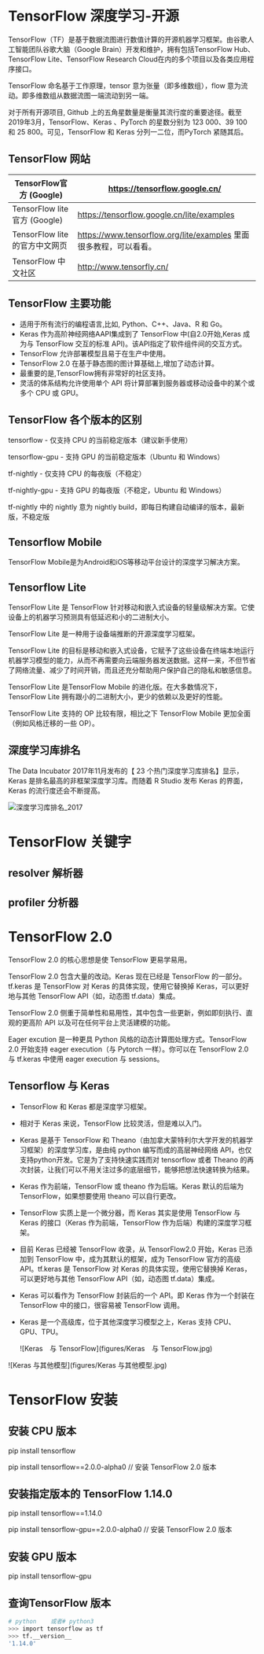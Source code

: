 # TensorFlow 深度学习-开源

TensorFlow（TF）是基于数据流图进行数值计算的开源机器学习框架。由谷歌人工智能团队谷歌大脑（Google Brain）开发和维护，拥有包括TensorFlow Hub、TensorFlow Lite、TensorFlow Research Cloud在内的多个项目以及各类应用程序接口。

TensorFlow  命名基于工作原理，tensor 意为张量（即多维数组），flow 意为流动。即多维数组从数据流图一端流动到另一端。



对于所有开源项目, Github 上的五角星数量是衡量其流行度的重要途径。截至2019年3月，TensorFlow、Keras 、PyTorch 的星数分别为 123 000、39 100 和 25 800。可见，TensorFlow 和 Keras 分列一二位，而PyTorch 紧随其后。

## TensorFlow 网站

| TensorFlow官方 (Google)        | https://tensorflow.google.cn/                                |
| ------------------------------ | ------------------------------------------------------------ |
| TensorFlow lite官方 (Google)   | https://tensorflow.google.cn/lite/examples                   |
| TensorFlow lite 的官方中文网页 | https://www.tensorflow.org/lite/examples  里面很多教程，可以看看。 |
| TensorFlow 中文社区            | http://www.tensorfly.cn/                                     |

## TensorFlow 主要功能

- 适用于所有流行的编程语言,比如, Python、C++、Java、R 和  Go。
- Keras 作为高阶神经网络AAPI集成到了 TensorFlow 中(自2.0开始,Keras 成为与 TensorFlow 交互的标准 API)。该API指定了软件组件间的交互方式。
- TensorFlow 允许部署模型且易于在生产中使用。
- TensorFlow 2.0 在基于静态图的图计算基础上,增加了动态计算。
- 最重要的是,TensorFlow拥有非常好的社区支持。
- 灵活的体系结构允许使用单个 API 将计算部署到服务器或移动设备中的某个或多个 CPU 或 GPU。

## TensorFlow 各个版本的区别

tensorflow - 仅支持 CPU 的当前稳定版本（建议新手使用）

tensorflow-gpu - 支持 GPU 的当前稳定版本（Ubuntu 和 Windows）

tf-nightly - 仅支持 CPU 的每夜版（不稳定）

tf-nightly-gpu - 支持 GPU 的每夜版（不稳定，Ubuntu 和 Windows）

tf-nightly 中的 nightly 意为 nightly build，即每日构建自动编译的版本，最新版，不稳定版

## Tensorflow Mobile

TensorFlow Mobile是为Android和iOS等移动平台设计的深度学习解决方案。

## Tensorflow Lite

TensorFlow Lite 是 TensorFlow 针对移动和嵌入式设备的轻量级解决方案。它使设备上的机器学习预测具有低延迟和小的二进制大小。

TensorFlow Lite 是一种用于设备端推断的开源深度学习框架。

TensorFlow Lite 的目标是移动和嵌入式设备，它赋予了这些设备在终端本地运行机器学习模型的能力，从而不再需要向云端服务器发送数据。这样一来，不但节省了网络流量、减少了时间开销，而且还充分帮助用户保护自己的隐私和敏感信息。

TensorFlow Lite 是TensorFlow Mobile 的进化版。在大多数情况下，TensorFlow Lite 拥有跟小的二进制大小，更少的依赖以及更好的性能。

TensorFlow Lite 支持的 OP 比较有限，相比之下 TensorFlow Mobile 更加全面（例如风格迁移的一些 OP）。



## 深度学习库排名

The Data Incubator 2017年11月发布的【 23 个热门深度学习库排名】显示，Keras 是排名最高的非框架深度学习库。而随着 R Studio 发布 Keras 的界面，Keras 的流行度还会不断提高。

![深度学习库排名_2017](figures/深度学习库排名_2017.jpg)

# TensorFlow 关键字

## resolver 解析器



## profiler 分析器

# TensorFlow 2.0

TensorFlow 2.0 的核心思想是使 TensorFlow 更易学易用。

TensorFlow 2.0 包含大量的改动。Keras 现在已经是 TensorFlow 的一部分。tf.keras 是 TensorFlow 对 Keras 的具体实现，使用它替换掉 Keras，可以更好地与其他 TensorFlow API（如，动态图 tf.data）集成。

TensorFlow 2.0 侧重于简单性和易用性，其中包含一些更新，例如即刻执行、直观的更高阶 API 以及可在任何平台上灵活建模的功能。

Eager excution 是一种更具 Python 风格的动态计算图处理方式。TensorFlow 2.0 开始支持 eager execution（与 Pytorch 一样）。你可以在 TensorFlow 2.0 与 tf.keras 中使用 eager execution 与 sessions。

## Tensorflow 与 Keras

- TensorFlow 和 Keras 都是深度学习框架。

- 相对于 Keras 来说，TensorFlow 比较灵活，但是难以入门。

- Keras 是基于 TensorFlow 和 Theano（由加拿大蒙特利尔大学开发的机器学习框架）的深度学习库，是由纯 python 编写而成的高层神经网络 API，也仅支持python开发。它是为了支持快速实践而对 tensorflow 或者 Theano 的再次封装，让我们可以不用关注过多的底层细节，能够把想法快速转换为结果。

- Keras 作为前端，TensorFlow 或 theano 作为后端。Keras 默认的后端为 TensorFlow，如果想要使用 theano 可以自行更改。

- TensorFlow 实质上是一个微分器，而 Keras 其实是使用 TensorFlow 与 Keras 的接口（Keras 作为前端，TensorFlow 作为后端）构建的深度学习框架。

- 目前 Keras 已经被 TensorFlow 收录，从 TensorFlow2.0 开始，Keras 已添加到 TensorFlow 中，成为其默认的框架，成为 TensorFlow 官方的高级 API。tf.keras 是 TensorFlow 对 Keras 的具体实现，使用它替换掉 Keras，可以更好地与其他 TensorFlow API（如，动态图 tf.data）集成。

- Keras 可以看作为 TensorFlow 封装后的一个 API。即 Keras 作为一个封装在 TensorFlow 中的接口，很容易被 TensorFlow 调用。

- Keras 是一个高级库，位于其他深度学习模型之上，Keras 支持 CPU、GPU、TPU。

  ![Keras　与 TensorFlow](figures/Keras　与 TensorFlow.jpg)

![Keras 与其他模型](figures/Keras 与其他模型.jpg)



# TensorFlow 安装

## 安装 CPU 版本

pip install tensorflow

pip install tensorflow==2.0.0-alpha0   // 安装 TensorFlow 2.0 版本

## 安装指定版本的 TensorFlow 1.14.0

pip install tensorflow==1.14.0

pip install tensorflow-gpu==2.0.0-alpha0 // 安装 TensorFlow 2.0 版本

## 安装 GPU 版本

pip install tensorflow-gpu



## 查询TensorFlow 版本

```bash
# python    或者# python3
>>> import tensorflow as tf
>>> tf.__version__
'1.14.0'
```





